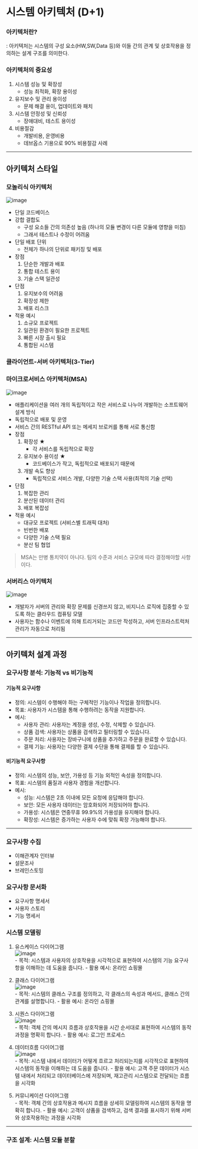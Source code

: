 # 시스템 아키텍처 (D+1)
### 아키텍처란?
  : 아키텍처는 시스템의 구성 요소(HW,SW,Data 등)와 이들 간의 관계 및 상호작용을 정의하는 설계 구조를 의미한다.
### 아키텍처의 중요성
  1. 시스템 성능 및 확장성
     - 성능 최적화, 확장 용이성 
  3. 유지보수 및 관리 용이성
     - 문제 해결 용이, 업데이트와 패치
  4. 시스템 안정성 및 신뢰성
     - 장애대비, 테스트 용이성
  5. 비용절감
     - 개발비용, 운영비용
     - 데브옵스 기용으로 90% 비용절감 사례

---
## 아키텍처 스타일
### 모놀리식 아키텍처
![image](https://github.com/user-attachments/assets/fe9a3a43-3430-47cc-a227-4351c97a5d02)
- 단일 코드베이스
- 강합 결합도
  - 구성 요소들 간의 의존성 높음 (하나의 모듈 변경이 다른 모듈에 영향을 미침)
  - 그래서 테스트나 수정이 어려움
- 단일 배포 단위
  - 전체가 하나의 단위로 패키징 및 배포
- 장점
  1. 단순한 개발과 배포
  2. 통합 테스트 용이
  3. 기술 스택 일관성
- 단점
  1. 유지보수의 어려움
  2. 확장성 제한
  3. 배포 리스크
- 적용 예시
  1. 소규모 프로젝트
  2. 일관된 환경이 필요한 프로젝트
  3. 빠른 시장 출시 필요
  4. 통합된 시스템

### 클라이언트-서버 아키텍처(3-Tier)
  
### 마이크로서비스 아키텍처(MSA)
![image](https://github.com/user-attachments/assets/95c7f43d-cf18-4912-b485-d3124917b3a8)
- 애플리케이션을 여러 개의 독립적이고 작은 서비스로 나누어 개발하는 소프트웨어 설계 방식
- 독립적으로 배포 및 운영
- 서비스 간의 RESTful API 또는 메세지 브로커를 통해 서로 통신함
- 장점
  1. 확장성 ★
     - 각 서비스를 독립적으로 확장
  2. 유지보수 용이성 ★
     - 코드베이스가 작고, 독립적으로 배포되기 때문에
  3. 개발 속도 향상
     - 독립적으로 서비스 개발, 다양한 기술 스택 사용(최적의 기술 선택)
- 단점
  1. 복잡한 관리
  2. 분산된 데이터 관리
  3. 배포 복잡성
- 적용 예시
  - 대규모 프로젝트 (서비스별 트래픽 대처)
  - 빈번한 배포
  - 다양한 기술 스택 필요
  - 분산 팀 협업

> MSA는 만병 통치약이 아니다. 팀의 수준과 서비스 규모에 따라 결정해야할 사항이다.

### 서버리스 아키텍처
![image](https://github.com/user-attachments/assets/5bd31b4f-47e1-46d9-b9fd-7b7f33aa918e)
- 개발자가 서버의 관리와 확장 문제를 신경쓰지 않고, 비지니스 로직에 집중할 수 있도록 하는 클라우드 컴퓨팅 모델
- 사용자는 함수나 이벤트에 의해 트리거되는 코드만 작성하고, 서버 인프라스트럭처 관리가 자동으로 처리됨


---
## 아키텍처 설계 과정
### 요구사항 분석: 기능적 vs 비기능적
#### 기능적 요구사항
- 정의: 시스템이 수행해야 하는 구체적인 기능이나 작업을 정의합니다.
- 목표: 사용자가 시스템을 통해 수행하려는 동작을 지원합니다.
- 예시:
  - 사용자 관리: 사용자는 계정을 생성, 수정, 삭제할 수 있습니다.
  - 상품 검색: 사용자는 상품을 검색하고 필터링할 수 있습니다.
  - 주문 처리: 사용자는 장바구니에 상품을 추가하고 주문을 완료할 수 있습니다.
  - 결제 기능: 사용자는 다양한 결제 수단을 통해 결제를 할 수 있습니다.
#### 비기능적 요구사항
- 정의: 시스템의 성능, 보안, 가용성 등 기능 외적인 속성을 정의합니다.
- 목표: 시스템의 품질과 사용자 경험을 개선합니다.
- 예시:
  - 성능: 시스템은 2초 이내에 모든 요청에 응답해야 합니다.
  - 보안: 모든 사용자 데이터는 암호화되어 저장되어야 합니다.
  - 가용성: 시스템은 연중무휴 99.9%의 가용성을 유지해야 합니다.
  - 확장성: 시스템은 증가하는 사용자 수에 맞춰 확장 가능해야 합니다.
--- 
### 요구사항 수집
  - 이해관계자 인터뷰
  - 설문조사
  - 브레인스토밍
### 요구사항 문서화
  - 요구사항 명세서
  - 사용자 스토리
  - 기능 명세서
### 시스템 모델링
  1. 유스케이스 다이어그램 </br>
    ![image](https://github.com/user-attachments/assets/98ede40b-3b95-43e7-842f-598262963cec)
    </br>
    - 목적: 시스템과 사용자의 상호작용을 시각적으로 표현하여 시스템의 기능 요구사항을 이해하는 데 도움을 줍니다.
    - 활용 예시: 온라인 쇼핑몰

  2. 클래스 다이어그램 </br>
    ![image](https://github.com/user-attachments/assets/460c019e-81c5-478a-a7c1-92430c10e500)
    </br>
    - 목적: 시스템의 클래스 구조를 정의하고, 각 클래스의 속성과 메서드, 클래스 간의 관계를 설명합니다.
    - 활용 예시: 온라인 쇼핑몰

  3. 시퀀스 다이어그램 </br>
    ![image](https://github.com/user-attachments/assets/84ca576b-a33e-4f4e-a527-73dde3673e49)
    </br>
    - 목적: 객체 간의 메시지 흐름과 상호작용을 시간 순서대로 표현하여 시스템의 동작 과정을 명확히 합니다.
    - 활용 예시: 로그인 프로세스

  4. 데이터흐름 다이어그램 </br>
    ![image](https://github.com/user-attachments/assets/bc6cd203-b6e7-4cea-bfb8-e3789d69ce01)
    </br>
    - 목적: 시스템 내에서 데이터가 어떻게 흐르고 처리되는지를 시각적으로 표현하여 시스템의 동작을 이해하는 데 도움을 줍니다.
    - 활용 예시: 고객 주문 데이터가 시스템 내에서 처리되고 데이터베이스에 저장되며, 재고관리 시스템으로 전달되는 흐름을 시각화

  6. 커뮤니케이션 다이어그램 </br>
    - 목적: 객체 간의 상호작용과 메시지 흐름을 상세히 모델링하여 시스템의 동작을 명확히 합니다.
    - 활용 예시: 고객이 상품을 검색하고, 검색 결과를 표시하기 위해 서버와 상호작용하는 과정을 시각화
---
### 구조 설계: 시스템 모듈 분할







